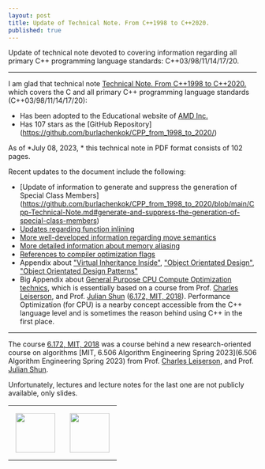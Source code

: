 ```yaml
---
layout: post
title: Update of Technical Note. From C++1998 to C++2020.
published: true
---
```


Update of technical note devoted to covering information regarding all primary C++ programming language standards: C++03/98/11/14/17/20.

---

I am glad that technical note [Technical Note. From C++1998 to C++2020.](https://github.com/burlachenkok/CPP_from_1998_to_2020/blob/main/Cpp-Technical-Note.md#references) which covers the C and all primary C++ programming language standards (C++03/98/11/14/17/20):

* Has been adopted to the Educational website of [AMD Inc.](https://www.amd.com/en.html)
* Has 107 stars as the [GitHub Repository] (https://github.com/burlachenkok/CPP_from_1998_to_2020/)

As of *July 08, 2023, * this technical note in PDF format consists of 102 pages. 

Recent updates to the document include the following:

* [Update of information to generate and suppress the generation of Special Class Members] (https://github.com/burlachenkok/CPP_from_1998_to_2020/blob/main/Cpp-Technical-Note.md#generate-and-suppress-the-generation-of-special-class-members)
* [Updates regarding function inlining](https://github.com/burlachenkok/CPP_from_1998_to_2020/blob/main/Cpp-Technical-Note.md#inline-function-call)
* [More well-developed information regarding move semantics](https://github.com/burlachenkok/CPP_from_1998_to_2020/blob/main/Cpp-Technical-Note.md#move-semantics)
* [More detailed information about memory aliasing](https://github.com/burlachenkok/CPP_from_1998_to_2020/blob/main/Cpp-Technical-Note.md#memory-aliasing-and-restrict)
* [References to compiler optimization flags](https://github.com/burlachenkok/CPP_from_1998_to_2020/blob/main/Cpp-Technical-Note.md#popular-compiler-flags-for-optimization)
* Appendix about ["Virtual Inheritance Inside"](https://github.com/burlachenkok/CPP_from_1998_to_2020/blob/main/Cpp-Technical-Note.md#virtual-inheritance-inside), ["Object Orientated Design"](https://github.com/burlachenkok/CPP_from_1998_to_2020/blob/main/Cpp-Technical-Note.md#object-orientated-design), ["Object Orientated Design Patterns"](https://github.com/burlachenkok/CPP_from_1998_to_2020/blob/main/Cpp-Technical-Note.md#object-orientated-design-patterns)
* Big Appendix about [General Purpose CPU Compute Optimization technics](https://github.com/burlachenkok/CPP_from_1998_to_2020/blob/main/Cpp-Technical-Note.md#performance-optimization-for-general-purpose-cpu), which is essentially based on a course from Prof. [Charles Leiserson](https://people.csail.mit.edu/cel/), and Prof. [Julian Shun](https://people.csail.mit.edu/jshun/) ([6.172, MIT, 2018](https://ocw.mit.edu/courses/6-172-performance-engineering-of-software-systems-fall-2018/)). Performance Optimization (for CPU) is a nearby concept accessible from the C++ language level and is sometimes the reason behind using C++ in the first place.

---

The course [6.172, MIT, 2018](https://ocw.mit.edu/courses/6-172-performance-engineering-of-software-systems-fall-2018/) was a course behind a new research-oriented course on algorithms [MIT, 6.506 Algorithm Engineering Spring 2023](6.506 Algorithm Engineering Spring 2023) from Prof. [Charles Leiserson](https://people.csail.mit.edu/cel/), and Prof. [Julian Shun](https://people.csail.mit.edu/jshun/).

Unfortunately, lectures and lecture notes for the last one are not publicly available, only slides.

<table>
<tr>
<td style="padding: 15px"> <img height="80px" src="https://burlachenkok.github.io/materials/cpp-logo.svg"/></td>
<td style="padding: 15px"> <img height="80px" src="https://burlachenkok.github.io/materials/amd-logo.svg"/> </td> 
</tr>
</table>
